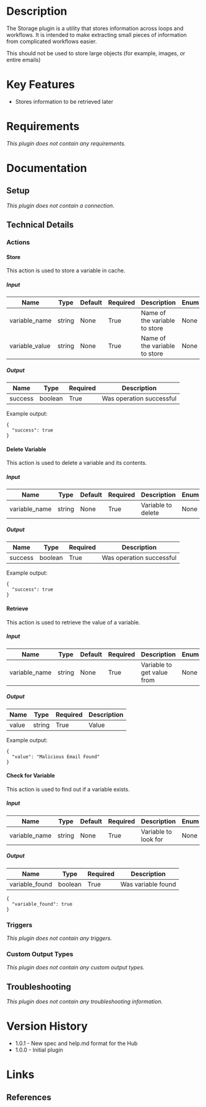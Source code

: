 # Description

The Storage plugin is a utility that stores information across loops and workflows. It is intended to make extracting small pieces of information from complicated workflows easier.

This should not be used to store large objects (for example, images, or entire emails)

# Key Features

* Stores information to be retrieved later

# Requirements

_This plugin does not contain any requirements._

# Documentation

## Setup

_This plugin does not contain a connection._

## Technical Details

### Actions

#### Store

This action is used to store a variable in cache.

##### Input

|Name|Type|Default|Required|Description|Enum|
|----|----|-------|--------|-----------|----|
|variable_name|string|None|True|Name of the variable to store|None|
|variable_value|string|None|True|Name of the variable to store|None|

##### Output

|Name|Type|Required|Description|
|----|----|--------|-----------|
|success|boolean|True|Was operation successful|

Example output:

```
{
  "success": true
}
```

#### Delete Variable

This action is used to delete a variable and its contents.

##### Input

|Name|Type|Default|Required|Description|Enum|
|----|----|-------|--------|-----------|----|
|variable_name|string|None|True|Variable to delete|None|

##### Output

|Name|Type|Required|Description|
|----|----|--------|-----------|
|success|boolean|True|Was operation successful|

Example output:

```
{
  "success": true
}
```

#### Retrieve

This action is used to retrieve the value of a variable.

##### Input

|Name|Type|Default|Required|Description|Enum|
|----|----|-------|--------|-----------|----|
|variable_name|string|None|True|Variable to get value from|None|

##### Output

|Name|Type|Required|Description|
|----|----|--------|-----------|
|value|string|True|Value|

Example output:

```
{
  "value": "Malicious Email Found"
}
```

#### Check for Variable

This action is used to find out if a variable exists.

##### Input

|Name|Type|Default|Required|Description|Enum|
|----|----|-------|--------|-----------|----|
|variable_name|string|None|True|Variable to look for|None|

##### Output

|Name|Type|Required|Description|
|----|----|--------|-----------|
|variable_found|boolean|True|Was variable found|

```
{
  "variable_found": true
}
```

### Triggers

_This plugin does not contain any triggers._

### Custom Output Types

_This plugin does not contain any custom output types._

## Troubleshooting

_This plugin does not contain any troubleshooting information._

# Version History

* 1.0.1 - New spec and help.md format for the Hub
* 1.0.0 - Initial plugin

# Links

## References




